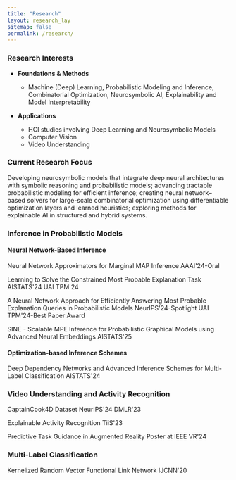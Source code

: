 ```yaml
---
title: "Research"
layout: research_lay
sitemap: false
permalink: /research/
---
```


<link rel="stylesheet" href="{{ '/assets/css/responsive.css' | relative_url }}">

### **Research Interests**

* **Foundations & Methods**

  * Machine (Deep) Learning, Probabilistic Modeling and Inference, Combinatorial Optimization, Neurosymbolic AI, Explainability and Model Interpretability

* **Applications**

  * HCI studies involving Deep Learning and Neurosymbolic Models
  * Computer Vision
  * Video Understanding

<!-- ### **Research Interests**

Machine (Deep) learning, Artificial Intelligence, Neurosymbolic AI, Explainable AI, Probabilistic Methods, Combinatorial Optimization, Video Understanding and Computer Vision. -->

### **Current Research Focus**

Developing neurosymbolic models that integrate deep neural architectures with symbolic reasoning and probabilistic models; advancing tractable probabilistic modeling for efficient inference; creating neural network–based solvers for large-scale combinatorial optimization using differentiable optimization layers and learned heuristics; exploring methods for explainable AI in structured and hybrid systems.

<div class="jumbotron">

### **Inference in Probabilistic Models**

<div class="research-area">

#### Neural Network-Based Inference

Neural Network Approximators for Marginal MAP Inference <span class="badge bg-success">AAAI'24-Oral</span>

Learning to Solve the Constrained Most Probable Explanation Task <span class="badge bg-primary">AISTATS'24</span> <span class="badge bg-primary">UAI TPM'24</span>

A Neural Network Approach for Efficiently Answering Most Probable Explanation Queries in Probabilistic Models <span class="badge bg-success">NeurIPS'24-Spotlight</span> <span class="badge bg-success">UAI TPM'24-Best Paper Award</span>

SINE - Scalable MPE Inference for Probabilistic Graphical Models using Advanced Neural Embeddings <span class="badge bg-primary">AISTATS'25</span>

</div>

<div class="research-area">

#### Optimization-based Inference Schemes

Deep Dependency Networks and Advanced Inference Schemes for Multi-Label Classification <span class="badge bg-primary">AISTATS'24</span>

</div>
</div>

<div class="jumbotron">

### **Video Understanding and Activity Recognition**

<!-- <div class="research-area"> -->


CaptainCook4D Dataset <span class="badge bg-primary">NeurIPS'24</span> <span class="badge bg-primary">DMLR'23</span>

Explainable Activity Recognition <span class="badge bg-primary">TiiS'23</span>

Predictive Task Guidance in Augmented Reality <span class="badge bg-primary">Poster at IEEE VR'24</span>

<!-- </div> -->
</div>

<div class="jumbotron">

### **Multi-Label Classification**

<!-- <div class="research-area"> -->


Kernelized Random Vector Functional Link Network <span class="badge bg-primary">IJCNN'20</span>
<!-- </div> -->
</div>





